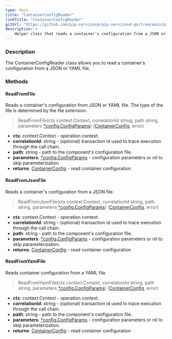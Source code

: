 ```yaml
---
type: docs
title: "ContainerConfigReader"
linkTitle: "ContainerConfigReader"
gitUrl: "https://github.com/pip-services4/pip-services4-go/tree/main/pip-services4-container-go"
description: >
    Helper class that reads a container's configuration from a JSON or YAML file.
---
```


### Description

The ContainerConfigReader class allows you to read a container's configuration from a JSON or YAML file.

### Methods

#### ReadFromFile
Reads a container's configuration from JSON or YAML file.
The type of the file is determined by the file extension.

> ReadFromFile(ctx context.Context, correlationId string, path string, parameters [*config.ConfigParams](../../../components/config/config_params)) ([ContainerConfig](../container_config), error)

- **ctx**: context.Context - operation context.
- **correlationId**: string - (optional) transaction id used to trace execution through the call chain.
- **path**: string - path to the component's configuration file.
- **parameters**: [*config.ConfigParams](../../../components/config/config_params) - configuration parameters or nil to skip parameterization.
- **returns**: [ContainerConfig](../container_config) - read container configuration


#### ReadFromJsonFile
Reads a container's configuration from a JSON file.

> ReadFromJsonFile(ctx context.Context, correlationId string, path string, parameters [*config.ConfigParams](../../../components/config/config_params)) ([ContainerConfig](../container_config), error)

- **ctx**: context.Context - operation context.
- **correlationId**: string - (optional) transaction id used to trace execution through the call chain.
- **path**: string - path to the component's configuration file.
- **parameters**: [*config.ConfigParams](../../../components/config/config_params) - configuration parameters or nil to skip parameterization.
- **returns**: [ContainerConfig](../container_config) - read container configuration


#### ReadFromYamlFile
Reads container configuration from a YAML file.

> ReadFromYamlFile(ctx context.Context, correlationId string, path string, parameters [*config.ConfigParams](../../../components/config/config_params)) ([ContainerConfig](../container_config), error)

- **ctx**: context.Context - operation context.
- **correlationId**: string - (optional) transaction id used to trace execution through the call chain.
- **path**: string - path to the component's configuration file.
- **parameters**: [*config.ConfigParams](../../../components/config/config_params) - configuration parameters or nil to skip parameterization.
- **returns**: [ContainerConfig](../container_config) - read container configuration

